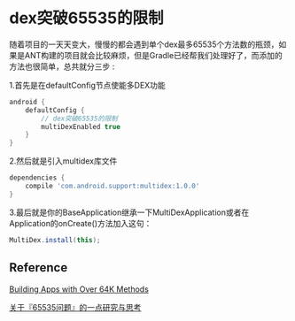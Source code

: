# dex突破65535的限制
随着项目的一天天变大，慢慢的都会遇到单个dex最多65535个方法数的瓶颈，如果是ANT构建的项目就会比较麻烦，但是Gradle已经帮我们处理好了，而添加的方法也很简单，总共就分三步 :

1.首先是在defaultConfig节点使能多DEX功能

```groovy
android {
    defaultConfig {
        // dex突破65535的限制
        multiDexEnabled true
    }
}
```

2.然后就是引入multidex库文件

```groovy
dependencies {
    compile 'com.android.support:multidex:1.0.0'
}
```

3.最后就是你的BaseApplication继承一下MultiDexApplication或者在Application的onCreate()方法加入这句：
```java
MultiDex.install(this);
```

## Reference
[Building Apps with Over 64K Methods](http://developer.android.com/intl/zh-cn/tools/building/multidex.html "http://developer.android.com/intl/zh-cn/tools/building/multidex.html")

[关于『65535问题』的一点研究与思考](http://blog.csdn.net/zhaokaiqiang1992/article/details/50412975 "http://blog.csdn.net/zhaokaiqiang1992/article/details/50412975")